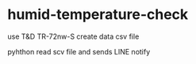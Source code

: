 # humid-temperature-check
use T&D TR-72nw-S create data csv file 

pyhthon read scv file and sends LINE notify
